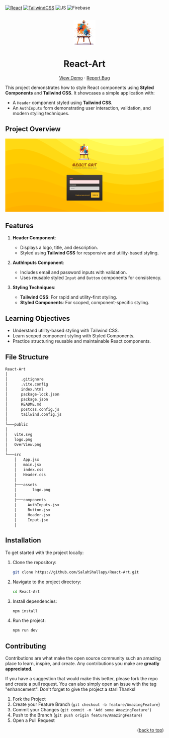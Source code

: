 <div id="top"></div>

[![React](https://img.shields.io/badge/react-%2320232a.svg?style=for-the-badge&logo=react&logoColor=%2361DAFB)](https://react.dev/)
[![TailwindCSS](https://img.shields.io/badge/tailwindcss-%2338B2AC.svg?style=for-the-badge&logo=tailwind-css&logoColor=white)](https://tailwindcss.com/)
![JS](https://img.shields.io/badge/JavaScript-F7DF1E?style=for-the-badge&logo=javascript&logoColor=black)
![Firebase](https://img.shields.io/badge/firebase-%23039BE5.svg?style=for-the-badge&logo=firebase)

<!-- PROJECT LOGO -->
<br />
<div align="center">
  <a href="https://react-art-93f2e.web.app/">
    <img src="./public/logo.png" alt="Logo" height="80"  >
  </a>
  <h1 align="center">React-Art</h1>

  <p align="center">
    <a href="https://react-art-93f2e.web.app/">View Demo</a>
    ·
    <a href="https://github.com/SalahShallapy/React-Art/issues">Report Bug</a>
  </p>
</div>

This project demonstrates how to style React components using **Styled Components** and **Tailwind CSS**. It showcases a simple application with:

- A `Header` component styled using **Tailwind CSS**.
- An `AuthInputs` form demonstrating user interaction, validation, and modern styling techniques.

## Project Overview

![React Art Screenshot](./public/OverView.png)

## Features

1. **Header Component**:

   - Displays a logo, title, and description.
   - Styled using **Tailwind CSS** for responsive and utility-based styling.

2. **AuthInputs Component**:

   - Includes email and password inputs with validation.
   - Uses reusable styled `Input` and `Button` components for consistency.

3. **Styling Techniques**:
   - **Tailwind CSS**: For rapid and utility-first styling.
   - **Styled Components**: For scoped, component-specific styling.

## Learning Objectives

- Understand utility-based styling with Tailwind CSS.
- Learn scoped component styling with Styled Components.
- Practice structuring reusable and maintainable React components.

## File Structure

```
React-Art
│
│      .gitignore
│      .vite.config
│      index.html
│      package-lock.json
│      package.json
│      README.md
│      postcss.config.js
│      tailwind.config.js
│
└───public
│
│   vite.svg
│   logo.png
│   OverView.png
│
└───src
    │   App.jsx
    │   main.jsx
    │   index.css
    │   Header.css
    │
    ├───assets
    │       logo.png
    │
    ├───components
    │     AuthInputs.jsx
    │     Button.jsx
    │     Header.jsx
    │     Input.jsx
    │
```

## Installation

To get started with the project locally:

1. Clone the repository:
   ```bash
   git clone https://github.com/SalahShallapy/React-Art.git
   ```
2. Navigate to the project directory:
   ```bash
   cd React-Art
   ```
3. Install dependencies:
   ```bash
   npm install
   ```
4. Run the project:
   ```bash
   npm run dev
   ```

## Contributing

Contributions are what make the open source community such an amazing place to learn, inspire, and create. Any contributions you make are **greatly appreciated**.

If you have a suggestion that would make this better, please fork the repo and create a pull request. You can also simply open an issue with the tag "enhancement".
Don't forget to give the project a star! Thanks!

1. Fork the Project
2. Create your Feature Branch (`git checkout -b feature/AmazingFeature`)
3. Commit your Changes (`git commit -m 'Add some AmazingFeature'`)
4. Push to the Branch (`git push origin feature/AmazingFeature`)
5. Open a Pull Request

<p align="right">(<a href="#top">back to top</a>)</p>
